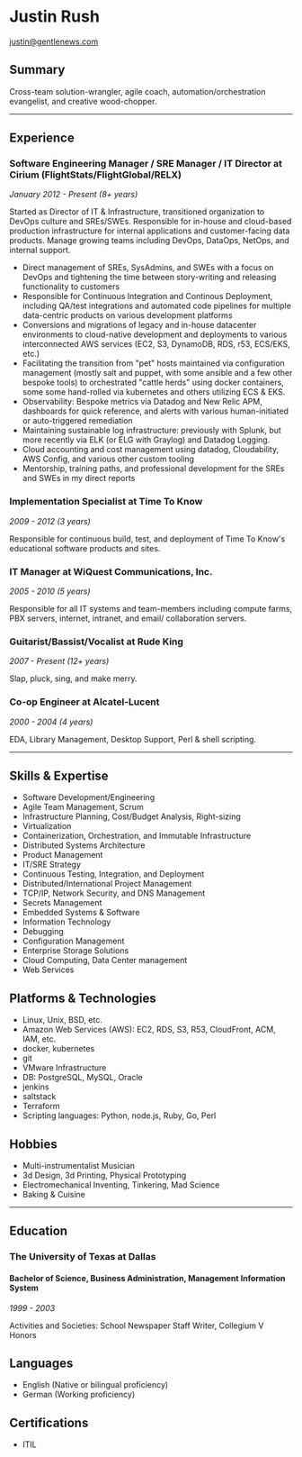 # Justin Rush
<justin@gentlenews.com>

## Summary

Cross-team solution-wrangler, agile coach, automation/orchestration evangelist, and creative wood-chopper.

---

## Experience

### Software Engineering Manager / SRE Manager / IT Director at Cirium (FlightStats/FlightGlobal/RELX) 
*January 2012 - Present (8+ years)*

Started as Director of IT & Infrastructure, transitioned organization to DevOps culture and SREs/SWEs. Responsible for in-house and cloud-based production infrastructure for internal applications and customer-facing data products. Manage growing teams including DevOps, DataOps, NetOps, and internal support.

- Direct management of SREs, SysAdmins, and SWEs with a focus on DevOps and tightening the time between story-writing and releasing functionality to customers
- Responsible for Continuous Integration and Continous Deployment, including QA/test integrations and automated code pipelines for multiple data-centric products on various development platforms
- Conversions and migrations of legacy and in-house datacenter environments to cloud-native development and deployments to various interconnected AWS services (EC2, S3, DynamoDB, RDS, r53, ECS/EKS, etc.)
- Facilitating the transition from "pet" hosts maintained via configuration management (mostly salt and puppet, with some ansible and a few other bespoke tools) to orchestrated "cattle herds" using docker containers, some some hand-rolled via kubernetes and others utilizing ECS & EKS.
- Observability: Bespoke metrics via Datadog and New Relic APM, dashboards for quick reference, and alerts with various human-initiated or auto-triggered remediation
- Maintaining sustainable log infrastructure: previously with Splunk, but more recently via ELK (or ELG with Graylog) and Datadog Logging.
- Cloud accounting and cost management using datadog, Cloudability, AWS Config, and various other custom tooling
- Mentorship, training paths, and professional development for the SREs and SWEs in my direct reports

### Implementation Specialist at Time To Know
*2009 - 2012 (3 years)*

Responsible for continuous build, test, and deployment of Time To Know's educational software products and sites.

### IT Manager at WiQuest Communications, Inc.
*2005 - 2010 (5 years)*

Responsible for all IT systems and team-members including compute farms, PBX servers, internet, intranet, and email/
collaboration servers.

### Guitarist/Bassist/Vocalist at Rude King
*2007 - Present (12+ years)*

Slap, pluck, sing, and make merry.

### Co-op Engineer at Alcatel-Lucent
*2000 - 2004 (4 years)*

EDA, Library Management, Desktop Support, Perl & shell scripting.

---

## Skills & Expertise
* Software Development/Engineering
* Agile Team Management, Scrum
* Infrastructure Planning, Cost/Budget Analysis, Right-sizing
* Virtualization
* Containerization, Orchestration, and Immutable Infrastructure
* Distributed Systems Architecture
* Product Management
* IT/SRE Strategy
* Continuous Testing, Integration, and Deployment
* Distributed/International Project Management
* TCP/IP, Network Security, and DNS Management
* Secrets Management
* Embedded Systems & Software
* Information Technology
* Debugging
* Configuration Management
* Enterprise Storage Solutions
* Cloud Computing, Data Center management
* Web Services

## Platforms & Technologies
* Linux, Unix, BSD, etc.
* Amazon Web Services (AWS): EC2, RDS, S3, R53, CloudFront, ACM, IAM, etc.
* docker, kubernetes
* git
* VMware Infrastructure
* DB: PostgreSQL, MySQL, Oracle
* jenkins
* saltstack
* Terraform
* Scripting languages: Python, node.js, Ruby, Go, Perl

## Hobbies
* Multi-instrumentalist Musician
* 3d Design, 3d Printing, Physical Prototyping
* Electromechanical Inventing, Tinkering, Mad Science
* Baking & Cuisine


---

## Education
### The University of Texas at Dallas
#### Bachelor of Science, Business Administration, Management Information System
*1999 - 2003*

Activities and Societies: School Newspaper Staff Writer, Collegium V Honors


## Languages
* English (Native or bilingual proficiency)
* German (Working proficiency)

## Certifications
* ITIL
 
